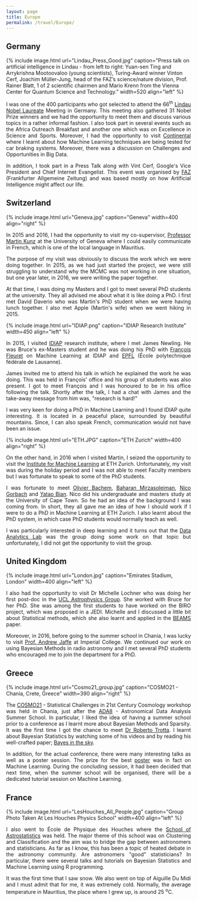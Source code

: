 ```yaml
---
layout: page
title: Europe
permalink: /travel/Europe/
---
```


## Germany

{% include image.html url="Lindau_Press_Good.jpg" caption="Press talk on artificial intelligence in Lindau - from left to right: Yuan-sen Ting and Arrykrishna Mootoovaloo (young scientists), Turing-Award winner Vinton Cerf, Joachim Müller-Jung, head of the FAZ’s science/nature division, Prof. Rainer Blatt, 1 of 2 scientific chairmen and Mario Krenn from the Vienna Center for Quantum Science and Technology." width=520 align="left" %}

<p align="justify">I was one of the 400 participants who got selected to attend the 66<sup>th</sup> <a href="http://www.lindau-nobel.org/">Lindau Nobel Laureate</a> Meeting in Germany. This meeting also gathered 31 Nobel Prize winners and we had the opportunity to meet them and discuss various topics in a rather informal fashion. I also took part in several events such as the Africa Outreach Breakfast and another one which was on Excellence in Science and Sports. Moreover, I had the opportunity to visit <a href="http://www.conti-online.com/generator/www/start/com/en/index_en.html">Continental</a> where I learnt about how Machine Learning techniques are being tested for car braking systems. Moreover, there was a discussion on Challenges and Opportunities in Big Data. </p>

<p align="justify"> In addition, I took part in a Press Talk along with Vint Cerf, Google's Vice President and Chief Internet Evangelist. This event was organised by <a href="http://www.faz.net/">FAZ</a> (Frankfurter Allgemeine Zeitung) and was based mostly on how Artificial Intelligence might affect our life.</p>

## Switzerland
{% include image.html url="Geneva.jpg" caption="Geneva" width=400 align="right" %}

<p align="justify"> In 2015 and 2016, I had the opportunity to visit my co-supervisor, <a href="http://cosmology.unige.ch/users/martin-kunz">Professor Martin Kunz</a> at the University of Geneva where I could easily communicate in French, which is one of the local language in Mauritius.</p>

<p align="justify"> The purpose of my visit was obviously to discuss the work which we were doing together. In 2015, as we had just started the project, we were still struggling to understand why the MCMC was not working in one situation, but one year later, in 2016, we were writing the paper together.</p>

<p align="justify">At that time, I was doing my Masters and I got to meet several PhD students at the university. They all advised me about what it is like doing a PhD. I first met David Daverio who was Martin's PhD student when we were having lunch together. I also met Apple (Martin's wife) when we went hiking in 2015. </p>

{% include image.html url="IDIAP.png" caption="IDIAP Research Institute" width=450 align="left" %}

<p align="justify">In 2015, I visited <a href="https://www.idiap.ch/">IDIAP</a> research institute, where I met James Newling. He was Bruce's ex-Masters student and he was doing his PhD with <a href="https://www.idiap.ch/~fleuret/">François Fleuret</a> on Machine Learning at IDIAP and <a href="https://www.epfl.ch/">EPFL</a> (École polytechnique fédérale de Lausanne).</p>

<p align="justify">James invited me to attend his talk in which he explained the work he was doing. This was held in François' office and his group of students was also present. I got to meet François and I was honoured to be in his office following the talk. Shortly after the talk, I had a chat with James and the take-away message from him was, "research is hard!"</p>

<p align="justify">I was very keen for doing a PhD in Machine Learning and I found IDIAP quite interesting. It is located in a peaceful place, surrounded by beautiful mountains. Since, I can also speak French, communication would not have been an issue.</p>


{% include image.html url="ETH.JPG" caption="ETH Zurich" width=400 align="right" %}

<p align="justify">On the other hand, in 2016 when I visited Martin, I seized the opportunity to visit the <a href="http://www.ml.inf.ethz.ch/">Institute for Machine Learning</a> at ETH Zurich. Unfortunately, my visit was during the holiday period and I was not able to meet Faculty members but I was fortunate to speak to some of the PhD students.</p>

<p align="justify">I was fortunate to meet <a href="http://olivierbachem.ch/">Olivier Bachem</a>, <a href="https://ch.linkedin.com/in/baharan-mirzasoleiman-0858b991">Baharan Mirzasoleiman</a>, <a href="https://ch.linkedin.com/in/nico-gorbach-69045b38">Nico Gorbach</a> and <a href="http://people.inf.ethz.ch/ybian/">Yatao Bian</a>. Nico did his undergraduate and masters study at the University of Cape Town. So he had an idea of the background I was coming from. In short, they all gave me an idea of how I should work if I were to do a PhD in Machine Learning at ETH Zurich. I also learnt about the PhD system, in which case PhD students would normally teach as well.</p>

<p align="justify">I was particularly interested in deep learning and it turns out that the <a href="http://www.da.inf.ethz.ch/">Data Analytics Lab</a> was the group doing some work on that topic but unfortunately, I did not get the opportunity to visit the group.</p>

## United Kingdom

{% include image.html url="London.jpg" caption="Emirates Stadium, London" width=400 align="left" %}

<p align="justify">I also had the opportunity to visit Dr Michelle Lochner who was doing her first post-doc in the <a href="http://www.ucl.ac.uk/star">UCL Astrophysics Group</a>. She worked with Bruce for her PhD. She was among the first students to have worked on the BIRO project, which was proposed in a JEDI. Michelle and I discussed a little bit about Statistical methods, which she also learnt and applied in the <a href="https://arxiv.org/abs/astro-ph/0611004">BEAMS</a> paper.</p>

<p align="justify">Moreover, in 2016, before going to the summer school in Chania, I was lucky to visit <a href="http://astro.ic.ac.uk/ajaffe/home">Prof. Andrew Jaffe</a> at Imperial College. We continued our work on using Bayesian Methods in radio astronomy and I met several PhD students who encouraged me to join the department for a PhD.</p>

## Greece

{% include image.html url="Cosmo21_group.jpg" caption="COSMO21 - Chania, Crete, Greece" width=390 align="right" %}

<p align="justify">The <a href="http://cosmo21.cosmostat.org/">COSMO21</a> - Statistical Challenges in 21st Century Cosmology workshop was held in Chania, just after the <a href="http://ada8.cosmostat.org/">ADA8</a> - Astronomical Data Analysis Summer School. In particular, I liked the idea of having a summer school prior to a conference as I learnt more about Bayesian Methods and Sparsity. It was the first time I got the chance to meet <a href="http://robertotrotta.com/">Dr Roberto Trotta</a>. I learnt about Bayesian Statistics by watching some of his videos and by reading his well-crafted paper; <a href="https://arxiv.org/abs/0803.4089">Bayes in the sky</a>.</p>

<p align="justify">In addition, for the actual conference, there were many interesting talks as well as a poster session. The prize for the best <a href="http://cosmo21.cosmostat.org/wp-content/uploads/2015/03/poster_cs21_KUNTZER_light.pdf">poster</a> was in fact on Machine Learning. During the concluding session, it had been decided that next time, when the summer school will be organised, there will be a dedicated tutorial session on Machine Learning.</p>

## France

{% include image.html url="LesHouches_All_People.jpg" caption="Group Photo Taken At Les Houches Physics School" width=400 align="left" %}

<p align="justify">I also went to École de Physique des Houches where the <a href="https://stat4astro2015.sciencesconf.org/">School of Astrostatistics</a> was held. The major theme of this school was on Clustering and Classification and the aim was to bridge the gap between astronomers and statisticians. As far as I know, this has been a topic of heated debate in the astronomy community. Are astronomers "good" statisticians? In particular, there were several talks and tutorials on Bayesian Statistics and Machine Learning using R programming.</p>

<p align="justify">It was the first time that I saw snow. We also went on top of Aiguille Du Midi and I must admit that for me, it was extremely cold. Normally, the average temperature in Mauritius, the place where I grew up, is around 25 <sup>o</sup>C. </p>












